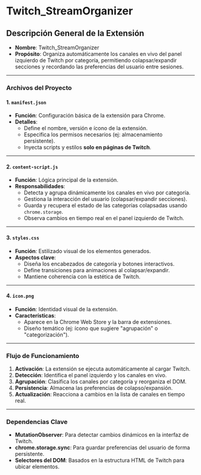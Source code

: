 # Twitch_StreamOrganizer

## **Descripción General de la Extensión**

- **Nombre**: Twitch_StreamOrganizer
- **Propósito**: Organiza automáticamente los canales en vivo del panel izquierdo de Twitch por categoría, permitiendo
colapsar/expandir secciones y recordando las preferencias del usuario entre sesiones.

---

### **Archivos del Proyecto**

#### 1. **`manifest.json`**

- **Función**: Configuración básica de la extensión para Chrome.
- **Detalles**:
  - Define el nombre, versión e ícono de la extensión.
  - Especifica los permisos necesarios (ej: almacenamiento persistente).
  - Inyecta scripts y estilos **solo en páginas de Twitch**.

---

#### 2. **`content-script.js`**

- **Función**: Lógica principal de la extensión.
- **Responsabilidades**:
  - Detecta y agrupa dinámicamente los canales en vivo por categoría.
  - Gestiona la interacción del usuario (colapsar/expandir secciones).
  - Guarda y recupera el estado de las categorías colapsadas usando `chrome.storage`.
  - Observa cambios en tiempo real en el panel izquierdo de Twitch.

---

#### 3. **`styles.css`**

- **Función**: Estilizado visual de los elementos generados.
- **Aspectos clave**:
  - Diseña los encabezados de categoría y botones interactivos.
  - Define transiciones para animaciones al colapsar/expandir.
  - Mantiene coherencia con la estética de Twitch.

---

#### 4. **`icon.png`**

- **Función**: Identidad visual de la extensión.
- **Características**:
  - Aparece en la Chrome Web Store y la barra de extensiones.
  - Diseño temático (ej: ícono que sugiere "agrupación" o "categorización").

---

### **Flujo de Funcionamiento**

1. **Activación**: La extensión se ejecuta automáticamente al cargar Twitch.
2. **Detección**: Identifica el panel izquierdo y los canales en vivo.
3. **Agrupación**: Clasifica los canales por categoría y reorganiza el DOM.
4. **Persistencia**: Almacena las preferencias de colapso/expansión.
5. **Actualización**: Reacciona a cambios en la lista de canales en tiempo real.

---

### **Dependencias Clave**

- **MutationObserver**: Para detectar cambios dinámicos en la interfaz de Twitch.
- **chrome.storage.sync**: Para guardar preferencias del usuario de forma persistente.
- **Selectores del DOM**: Basados en la estructura HTML de Twitch para ubicar elementos.
